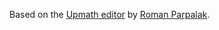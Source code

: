 Based on the [Upmath editor](https://github.com/parpalak/upmath.me) by [Roman Parpalak](https://written.ru/).
